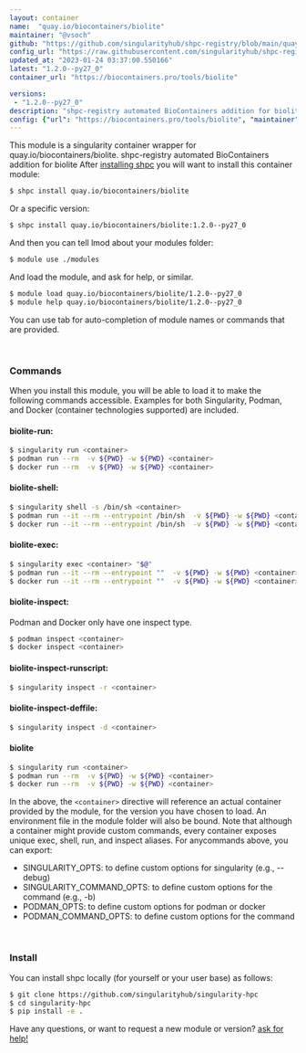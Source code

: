 ```yaml
---
layout: container
name:  "quay.io/biocontainers/biolite"
maintainer: "@vsoch"
github: "https://github.com/singularityhub/shpc-registry/blob/main/quay.io/biocontainers/biolite/container.yaml"
config_url: "https://raw.githubusercontent.com/singularityhub/shpc-registry/main/quay.io/biocontainers/biolite/container.yaml"
updated_at: "2023-01-24 03:37:00.550166"
latest: "1.2.0--py27_0"
container_url: "https://biocontainers.pro/tools/biolite"

versions:
 - "1.2.0--py27_0"
description: "shpc-registry automated BioContainers addition for biolite"
config: {"url": "https://biocontainers.pro/tools/biolite", "maintainer": "@vsoch", "description": "shpc-registry automated BioContainers addition for biolite", "latest": {"1.2.0--py27_0": "sha256:17c0d9b5f4490122f7a910290af275f3ad87050ca5b2077b6a9933e410e706e0"}, "tags": {"1.2.0--py27_0": "sha256:17c0d9b5f4490122f7a910290af275f3ad87050ca5b2077b6a9933e410e706e0"}, "docker": "quay.io/biocontainers/biolite"}
---
```


This module is a singularity container wrapper for quay.io/biocontainers/biolite.
shpc-registry automated BioContainers addition for biolite
After [installing shpc](#install) you will want to install this container module:


```bash
$ shpc install quay.io/biocontainers/biolite
```

Or a specific version:

```bash
$ shpc install quay.io/biocontainers/biolite:1.2.0--py27_0
```

And then you can tell lmod about your modules folder:

```bash
$ module use ./modules
```

And load the module, and ask for help, or similar.

```bash
$ module load quay.io/biocontainers/biolite/1.2.0--py27_0
$ module help quay.io/biocontainers/biolite/1.2.0--py27_0
```

You can use tab for auto-completion of module names or commands that are provided.

<br>

### Commands

When you install this module, you will be able to load it to make the following commands accessible.
Examples for both Singularity, Podman, and Docker (container technologies supported) are included.

#### biolite-run:

```bash
$ singularity run <container>
$ podman run --rm  -v ${PWD} -w ${PWD} <container>
$ docker run --rm  -v ${PWD} -w ${PWD} <container>
```

#### biolite-shell:

```bash
$ singularity shell -s /bin/sh <container>
$ podman run --it --rm --entrypoint /bin/sh  -v ${PWD} -w ${PWD} <container>
$ docker run --it --rm --entrypoint /bin/sh  -v ${PWD} -w ${PWD} <container>
```

#### biolite-exec:

```bash
$ singularity exec <container> "$@"
$ podman run --it --rm --entrypoint ""  -v ${PWD} -w ${PWD} <container> "$@"
$ docker run --it --rm --entrypoint ""  -v ${PWD} -w ${PWD} <container> "$@"
```

#### biolite-inspect:

Podman and Docker only have one inspect type.

```bash
$ podman inspect <container>
$ docker inspect <container>
```

#### biolite-inspect-runscript:

```bash
$ singularity inspect -r <container>
```

#### biolite-inspect-deffile:

```bash
$ singularity inspect -d <container>
```



#### biolite

```bash
$ singularity run <container>
$ podman run --rm  -v ${PWD} -w ${PWD} <container>
$ docker run --rm  -v ${PWD} -w ${PWD} <container>
```


In the above, the `<container>` directive will reference an actual container provided
by the module, for the version you have chosen to load. An environment file in the
module folder will also be bound. Note that although a container
might provide custom commands, every container exposes unique exec, shell, run, and
inspect aliases. For anycommands above, you can export:

 - SINGULARITY_OPTS: to define custom options for singularity (e.g., --debug)
 - SINGULARITY_COMMAND_OPTS: to define custom options for the command (e.g., -b)
 - PODMAN_OPTS: to define custom options for podman or docker
 - PODMAN_COMMAND_OPTS: to define custom options for the command

<br>

### Install

You can install shpc locally (for yourself or your user base) as follows:

```bash
$ git clone https://github.com/singularityhub/singularity-hpc
$ cd singularity-hpc
$ pip install -e .
```

Have any questions, or want to request a new module or version? [ask for help!](https://github.com/singularityhub/singularity-hpc/issues)